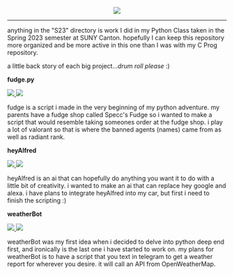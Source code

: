<p align="center">
<a href="https://github.com/rightrice/pythonStuff/">
    <img src="https://github-readme-stats.vercel.app/api/pin/?username=rightrice&repo=pythonStuff&theme=aura_dark">
</a> 
    
<hr>

 anything in the "S23" directory is work I did in my Python Class taken in the Spring 2023 semester at SUNY Canton. hopefully I can keep this repository more organized and be more active in this one than I was with my C Prog repository. 
 
a little back story of each big project...*drum roll please* :)
 
 **fudge.py**

<a href="https://github.com/rightrice/pythonStuff/blob/main/fudge.py">
    <img src="https://img.shields.io/badge/py-Fudge-orange?style=flat-square"> 
</a> 
<a href="https://github.com/rightrice/pythonStuff/blob/main/fudge.py">
    <img src="https://img.shields.io/badge/-Python-black?style=flat-square&logo=Python"> 
</a>

fudge is a script i made in the very beginning of my python adventure. my parents have a fudge shop called Specc's Fudge so i wanted to make a script that would resemble taking someones order at the fudge shop. i play a lot of valorant so that is where the banned agents (names) came from as well as radiant rank.

**heyAlfred**

<a href="https://github.com/rightrice/pythonStuff/tree/main/heyAlfred">
    <img src="https://img.shields.io/badge/py-heyAlfred-orange?style=flat-square">
</a> 
<a href="https://github.com/rightrice/pythonStuff/tree/main/heyAlfred">
    <img src="https://img.shields.io/badge/-Python-black?style=flat-square&logo=Python"> 
</a>

heyAlfred is an ai that can hopefully do anything you want it to do with a little bit of creativity. i wanted to make an ai that can replace hey google and alexa. i have plans to integrate heyAlfred into my car, but first i need to finish the scripting :)

**weatherBot**

<a href="https://github.com/rightrice/weatherBot">
    <img src="https://img.shields.io/badge/py-weatherBot-orange?style=flat-square">
</a> 
<a href="https://github.com/rightrice/weatherBot">
    <img src="https://img.shields.io/badge/-Python-black?style=flat-square&logo=Python"> 
</a>

weatherBot was my first idea when i decided to delve into python deep end first, and ironically is the last one i have started to work on. my plans for weatherBot is to have a script that you text in telegram to get a weather report for wherever you desire. it will call an API from OpenWeatherMap.
